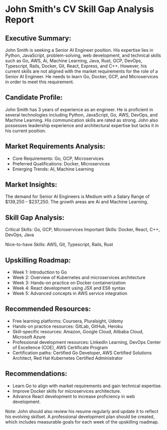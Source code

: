 # John Smith's CV Skill Gap Analysis Report

## Executive Summary:
John Smith is seeking a Senior AI Engineer position. His expertise lies in Python, JavaScript, problem-solving, web development, and technical skills such as Go, AWS, Ai, Machine Learning, Java, Rust, GCP, DevOps, Typescript, Rails, Docker, Git, React, Express, and C++. However, his current skills are not aligned with the market requirements for the role of a Senior AI Engineer. He needs to learn Go, Docker, GCP, and Microservices in order to meet this requirement.

## Candidate Profile:
John Smith has 3 years of experience as an engineer. He is proficient in several technologies including Python, JavaScript, Go, AWS, DevOps, and Machine Learning. His communication skills are rated as strong. John also possesses leadership experience and architectural expertise but lacks it in his current position.

## Market Requirements Analysis:

- Core Requirements: Go, GCP, Microservices
- Preferred Qualifications: Docker, Microservices
- Emerging Trends: AI, Machine Learning

## Market Insights:
The demand for Senior AI Engineers is Medium with a Salary Range of $139,250 - $237,250. The growth areas are Ai and Machine Learning.

## Skill Gap Analysis:

Critical Skills: Go, GCP, Microservices
Important Skills: Docker, React, C++, DevOps, Java

Nice-to-have Skills: AWS, Git, Typescript, Rails, Rust

## Upskilling Roadmap:

- Week 1: Introduction to Go
- Week 2: Overview of Kubernetes and microservices architecture
- Week 3: Hands-on practice on Docker containerization 
- Week 4: React development using JSX and ES6 syntax
- Week 5: Advanced concepts in AWS service integration

## Recommended Resources:

- Free learning platforms: Coursera, Pluralsight, Udemy
- Hands-on practice resources: GitLab, GitHub, Heroku
- Skill-specific resources: Amazon, Google Cloud, Alibaba Cloud, Microsoft Azure
- Professional development resources: LinkedIn Learning, DevOps Center of Excellence (COE), AWS Certificate Program
- Certification paths: Certified Go Developer, AWS Certified Solutions Architect, Red Hat Kubernetes Certified Administrator

## Recommendations:
* Learn Go to align with market requirements and gain technical expertise.
* Improve Docker skills for microservices architecture.
* Advance React development to increase proficiency in web development.

Note: John should also review his resume regularly and update it to reflect his evolving skillset. A professional development plan should be created, which includes measurable goals for each week of the upskilling roadmap.